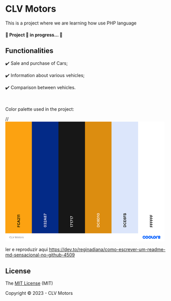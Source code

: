 
<h1 align="justify">
  CLV Motors 
</h1>

<p align="justify"> 
  This is a project where we are learning how use PHP language 
</p>
<h4 align="justify"> 
  🚧  Project 🚀 in progress...  🚧
<h4></h4>

## Functionalities

:heavy_check_mark: Sale and purchase of Cars;

:heavy_check_mark: Information about various vehicles;

:heavy_check_mark: Comparison between vehicles.

</br>

<p align="justify"> 
  Color palette used in the project:
</p>
//
<img align="justify" width="500" src="CLVMotors_Paleta.png">

ler e reproduzir aqui
https://dev.to/reginadiana/como-escrever-um-readme-md-sensacional-no-github-4509

## License

The [MIT License](LICENSE) (MIT)

Copyright :copyright: 2023 - CLV Motors

